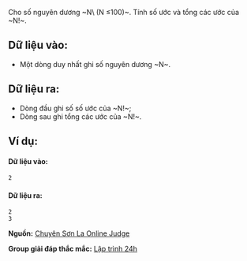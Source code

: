 Cho số nguyên dương ~N\ (N ≤100)~. Tính số ước và tổng các ước của ~N!~.

## Dữ liệu vào:
- Một dòng duy nhất ghi số nguyên dương ~N~.

## Dữ liệu ra:
- Dòng đầu ghi số số ước của ~N!~;
- Dòng sau ghi tổng các ước của ~N!~.

## Ví dụ:
#### Dữ liệu vào:
```
2
```

#### Dữ liệu ra:
```
2
3
```
**Nguồn:** [Chuyên Sơn La Online Judge](http://csloj.ddns.net/)

**Group giải đáp thắc mắc:** [Lập trình 24h](https://www.facebook.com/groups/1386904321519984)